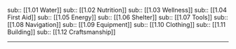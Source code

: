 
sub:: [[1.01 Water]]
sub:: [[1.02 Nutrition]]
sub:: [[1.03 Wellness]]
sub:: [[1.04 First Aid]]
sub:: [[1.05 Energy]]
sub:: [[1.06 Shelter]]
sub:: [[1.07 Tools]]
sub:: [[1.08 Navigation]]
sub:: [[1.09 Equipment]]
sub:: [[1.10 Clothing]]
sub:: [[1.11 Building]]
sub:: [[1.12 Craftsmanship]]

---


